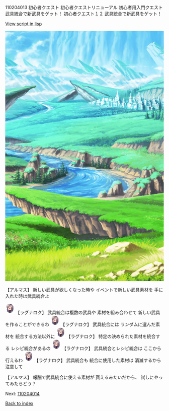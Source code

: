 110204013 初心者クエスト  初心者クエストリニューアル 初心者用入門クエスト 武具統合で新武具をゲット！ 初心者クエスト１２ 武具統合で新武具をゲット！

[View script in lisp](../scripts/110204013.txt)

![plain.png](../images/backgrounds/plain.png)

【アルマス】
新しい武具が欲しくなった時や
イベントで新しい武具素材を
手に入れた時は武具統合よ

<img src="../images/units/103611.png" alt="103611.png" height="34"/>
【ラグナロク】
武具統合は複数の武具や
素材を組み合わせて
新しい武具を作ることができるわ

<img src="../images/units/103611.png" alt="103611.png" height="34"/>
【ラグナロク】
武具統合には
ランダムに選んだ素材を
統合する方法以外に

<img src="../images/units/103611.png" alt="103611.png" height="34"/>
【ラグナロク】
特定の決められた素材を統合する
レシピ統合があるの

<img src="../images/units/103611.png" alt="103611.png" height="34"/>
【ラグナロク】
武具統合とレシピ統合は
ここから行えるわ

<img src="../images/units/103611.png" alt="103611.png" height="34"/>
【ラグナロク】
武具統合も
統合に使用した素材は
消滅するから注意して

【アルマス】
報酬で武具統合に使える素材が
貰えるみたいだから、
試しにやってみたらどう？

Next: [110204014](110204014.md)

[Back to index](index.md)
